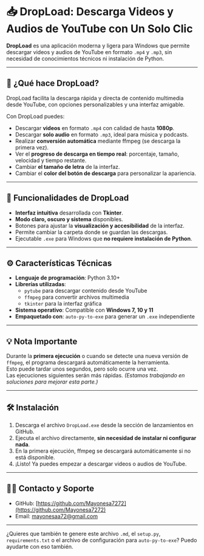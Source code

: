 # 📥 DropLoad: Descarga Videos y Audios de YouTube con Un Solo Clic

**DropLoad** es una aplicación moderna y ligera para Windows que permite descargar videos y audios de YouTube en formato `.mp4` y `.mp3`, sin necesidad de conocimientos técnicos ni instalación de Python.

---

## 🚀 ¿Qué hace DropLoad?

DropLoad facilita la descarga rápida y directa de contenido multimedia desde YouTube, con opciones personalizables y una interfaz amigable.

Con DropLoad puedes:

- Descargar **videos** en formato `.mp4` con calidad de hasta **1080p**.
- Descargar **solo audio** en formato `.mp3`, ideal para música y podcasts.
- Realizar **conversión automática** mediante ffmpeg (se descarga la primera vez).
- Ver el **progreso de descarga en tiempo real**: porcentaje, tamaño, velocidad y tiempo restante.
- Cambiar **el tamaño de letra** de la interfaz.
- Cambiar el **color del botón de descarga** para personalizar la apariencia.

---

## 🔧 Funcionalidades de DropLoad

- **Interfaz intuitiva** desarrollada con **Tkinter**.
- **Modo claro, oscuro y sistema** disponibles.
- Botones para ajustar la **visualización y accesibilidad** de la interfaz.
- Permite cambiar la carpeta donde se guardan las descargas.
- Ejecutable `.exe` para Windows que **no requiere instalación de Python**.

---

## ⚙️ Características Técnicas

- **Lenguaje de programación**: Python 3.10+
- **Librerías utilizadas**:
  - `pytube` para descargar contenido desde YouTube
  - `ffmpeg` para convertir archivos multimedia
  - `tkinter` para la interfaz gráfica
- **Sistema operativo**: Compatible con **Windows 7, 10 y 11**
- **Empaquetado con**: `auto-py-to-exe` para generar un `.exe` independiente

---

## 💡 Nota Importante

Durante la **primera ejecución** o cuando se detecte una nueva versión de `ffmpeg`, el programa descargará automáticamente la herramienta.  
Esto puede tardar unos segundos, pero solo ocurre una vez.  
Las ejecuciones siguientes serán más rápidas. *(Estamos trabajando en soluciones para mejorar esta parte.)*

---

## 🛠️ Instalación

1. Descarga el archivo `DropLoad.exe` desde la sección de lanzamientos en GitHub.
2. Ejecuta el archivo directamente, **sin necesidad de instalar ni configurar nada**.
3. En la primera ejecución, ffmpeg se descargará automáticamente si no está disponible.
4. ¡Listo! Ya puedes empezar a descargar videos o audios de YouTube.

---

## 🧑‍💻 Contacto y Soporte

- GitHub: [https://github.com/Mayonesa7272](https://github.com/Mayonesa7272)
- Email: [mayonesaa72@gmail.com](mailto:mayonesaa72@gmail.com)

---

¿Quieres que también te genere este archivo `.md`, el `setup.py`, `requirements.txt` o el archivo de configuración para `auto-py-to-exe`? Puedo ayudarte con eso también.
